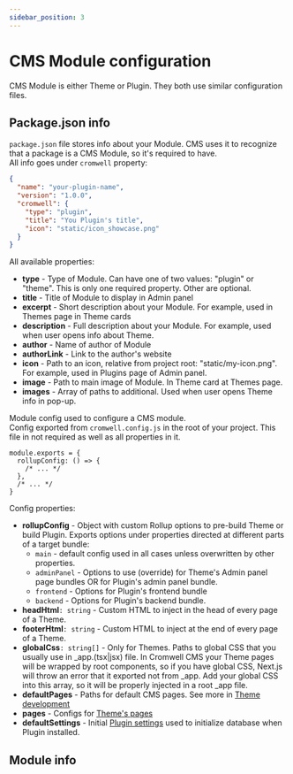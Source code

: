 ```yaml
---
sidebar_position: 3
---
```


# CMS Module configuration

CMS Module is either Theme or Plugin. They both use similar configuration files.


## Package.json info

`package.json` file stores info about your Module. CMS uses it to recognize that a package is a CMS Module, so it's required to have.  
All info goes under `cromwell` property:
```json title="package.json"
{
  "name": "your-plugin-name",
  "version": "1.0.0",
  "cromwell": {
    "type": "plugin",
    "title": "You Plugin's title",
    "icon": "static/icon_showcase.png"
  }
}
```
All available properties:
- **type** - Type of Module. Can have one of two values: "plugin" or "theme". This is only one required property. Other are optional.
- **title** - Title of Module to display in Admin panel
- **excerpt** - Short description about your Module. For example, used in Themes page in Theme cards
- **description** - Full description about your Module. For example, used when user opens info about Theme.
- **author** - Name of author of Module
- **authorLink** - Link to the author's website
- **icon** - Path to an icon, relative from project root: "static/my-icon.png". For example, used in Plugins page of Admin panel.
- **image** - Path to main image of Module. In Theme card at Themes page. 
- **images** - Array of paths to additional. Used when user opens Theme info in pop-up. 

Module config used to configure a CMS module.  
Config exported from `cromwell.config.js` in the root of your project. This file in not required as well as all properties in it.

```tsx title="cromwell.config.js"
module.exports = {
  rollupConfig: () => {
    /* ... */
  },
  /* ... */ 
}
```

Config properties:

- **rollupConfig** - Object with custom Rollup options to pre-build Theme or build Plugin. Exports options under properties directed at different parts of a target bundle:
  - `main` - default config used in all cases unless overwritten by other properties.
  - `adminPanel` - Options to use (override) for Theme's Admin panel page bundles OR for Plugin's admin panel bundle.
  - `frontend` - Options for Plugin's frontend bundle
  - `backend` - Options for Plugin's backend bundle.
- **headHtml**`: string` - Custom HTML to inject in the head of every page of a Theme.
- **footerHtml**`: string` - Custom HTML to inject at the end of every page of a Theme.
- **globalCss**`: string[]` - Only for Themes. Paths to global CSS that you usually use in _app.(tsx|jsx) file. In Cromwell CMS your Theme pages will be wrapped by root components, so if you have global CSS, Next.js will throw an error that it exported not from _app. Add your global CSS into this array, so it will be properly injected in a root _app file.
- **defaultPages** - Paths for default CMS pages. See more in [Theme development](/docs/development/theme-development#default-pages)
- **pages** - Configs for [Theme's pages](/docs/development/theme-development#configure-pages)
- **defaultSettings** - Initial [Plugin settings](/docs/development/plugin-development#plugin-settings) used to initialize database when Plugin installed.


## Module info

